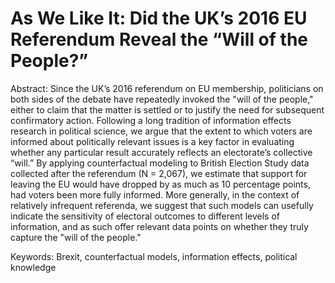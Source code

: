 # As We Like It: Did the UK’s 2016 EU Referendum Reveal the “Will of the People?”

Abstract: Since the UK’s 2016 referendum on EU membership, politicians on both sides of the debate have repeatedly invoked the "will of the people," either to claim that the matter is settled or to justify the need for subsequent confirmatory action. Following a long tradition of information effects research in political science, we argue that the extent to which voters are informed about politically relevant issues is a key factor in evaluating whether any particular result accurately reflects an electorate’s collective “will.” By applying counterfactual modeling to British Election Study data collected after the referendum (N = 2,067), we estimate that support for leaving the EU would have dropped by as much as 10 percentage points, had voters been more fully informed. More generally, in the context of relatively infrequent referenda, we suggest that such models can usefully indicate the sensitivity of electoral outcomes to different levels of information, and as such offer relevant data points on whether they truly capture the "will of the people."

Keywords: Brexit, counterfactual models, information effects, political knowledge

